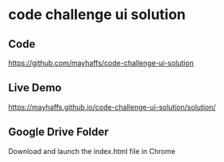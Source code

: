 # code challenge ui solution

## Code

https://github.com/mayhaffs/code-challenge-ui-solution

## Live Demo

https://mayhaffs.github.io/code-challenge-ui-solution/solution/

## Google Drive Folder

Download and launch the index.html file in Chrome
